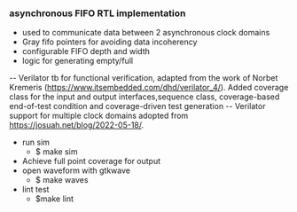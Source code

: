 ### asynchronous FIFO RTL implementation


- used to communicate data between 2 asynchronous clock domains
- Gray fifo pointers for avoiding data incoherency
- configurable FIFO depth and width
- logic for generating empty/full

-- Verilator tb for functional verification, adapted from the work of Norbet Kremeris (https://www.itsembedded.com/dhd/verilator_4/). Added coverage class for the input and output interfaces,sequence class, coverage-based end-of-test condition and coverage-driven test generation
-- Verilator support for multiple clock domains adopted from https://josuah.net/blog/2022-05-18/.

- run sim
    - $ make sim
- Achieve full point coverage for output
- open waveform with gtkwave
    - $ make waves
- lint test
    - $make lint
